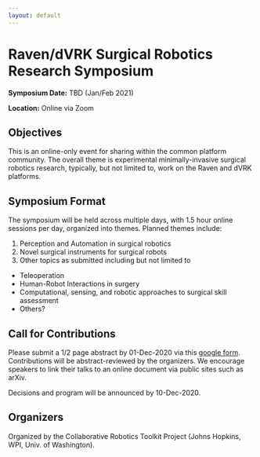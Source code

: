 ```yaml
---
layout: default
---
```


# Raven/dVRK Surgical Robotics Research Symposium

**Symposium Date:**  TBD (Jan/Feb 2021)

**Location:** Online via Zoom

## Objectives

This is an online-only event for sharing within the common platform community.
The overall theme is experimental minimally-invasive surgical robotics research, typically, but not limited to,
work on the Raven and dVRK platforms. 


## Symposium Format

The symposium will be held across multiple days, with 1.5 hour online sessions per day, organized into themes.
Planned themes include:

1. Perception and Automation in surgical robotics
2. Novel surgical instruments for surgical robots
3. Other topics as submitted including but not limited to
  - Teleoperation
  - Human-Robot Interactions in surgery
  - Computational, sensing, and robotic approaches to surgical skill assessment
  - Others?

## Call for Contributions

Please submit a 1/2 page abstract by 01-Dec-2020 via this [google form](https://forms.gle/EG5Zwpn5un7r4CAeA).
Contributions will be abstract-reviewed by the organizers.
We encourage speakers to link their talks to an online document via public sites such as arXiv. 

Decisions and program will be announced by 10-Dec-2020.

## Organizers

Organized by the Collaborative Robotics Toolkit Project (Johns Hopkins, WPI, Univ. of Washington).
